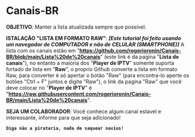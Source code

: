 # Canais-BR

**OBJETIVO**:
Manter a lista atualizada sempre que possível.

**ISTALAÇÂO "LISTA EM FORMATO RAW"**:
**_[Este tutorial foi feito usando um navegador de COMPUTADOR e não de CELULAR (SMARTPHONE)]_** A lista com os canais estão em "**https://github.com/rogerioronin/Canais-BR/blob/main/Lista%20de%20canais**" (este link é da pagina "**Lista de canais**"), no entanto a maioria dos "**Player de IPTV**" somente suporta fortado de lista em "**Raw**", o proprio Github converte a lista em formato Raw, ṕara converter é só apertar o botão "Raw" (para encontra-lo aperte os botões "Ctrl + F" juntos e digite "Raw"), o link da pagina "Raw" que você deve colocar no "**Player de IPTV**" é "**https://raw.githubusercontent.com/rogerioronin/Canais-BR/main/Lista%20de%20canais**".

**SEJA UM COLABORADOR**:
Você conhece algum canal estavel e interessante, informe para que seja adicionado!

**`Diga não a pirataria, nada de saquear navios!`**
